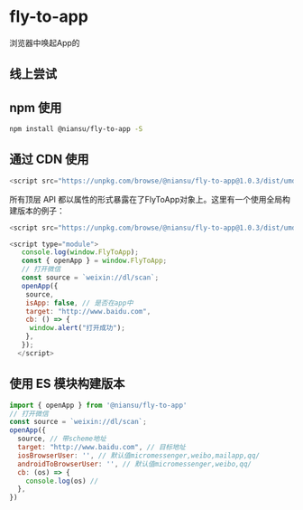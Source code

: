 # fly-to-app

浏览器中唤起App的

## 线上尝试

<!-- - 直接在浏览器中打开 [StackBlitz]('dd') 来尝试使用。 -->

## npm 使用

``` bash
npm install @niansu/fly-to-app -S
```

## 通过 CDN 使用

``` js
<script src="https://unpkg.com/browse/@niansu/fly-to-app@1.0.3/dist/umd/index.umd.js"></script>
```

所有顶层 API 都以属性的形式暴露在了FlyToApp对象上。这里有一个使用全局构建版本的例子：

``` js
<script src="https://unpkg.com/browse/@niansu/fly-to-app@1.0.3/dist/umd/index.umd.js"></script>

<script type="module">
   console.log(window.FlyToApp);
   const { openApp } = window.FlyToApp;
   // 打开微信
   const source = `weixin://dl/scan`;
   openApp({
    source,
    isApp: false, // 是否在app中
    target: "http://www.baidu.com",
    cb: () => {
     window.alert("打开成功");
    },
   });
  </script>
```

## 使用 ES 模块构建版本

``` javascript
import { openApp } from '@niansu/fly-to-app'
// 打开微信
const source = `weixin://dl/scan`;
openApp({
  source, // 带scheme地址
  target: "http://www.baidu.com", // 目标地址
  iosBrowserUser: '', // 默认值micromessenger,weibo,mailapp,qq/
  androidToBrowserUser: '', // 默认值micromessenger,weibo,qq/
  cb: (os) => {
    console.log(os) //
  },
})

```
